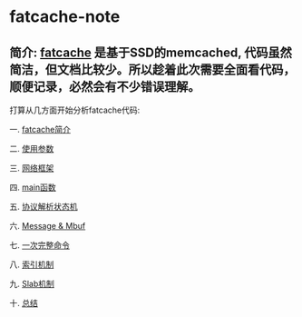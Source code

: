 fatcache-note
=============

简介:
[fatcache](https://github.com/git-hulk/fatcache.git) 是基于SSD的memcached, 代码虽然简洁，但文档比较少。所以趁着此次需要全面看代码，顺便记录，必然会有不少错误理解。
------------------------
打算从几方面开始分析fatcache代码:

一. [fatcache简介](/)

二. [使用参数](/)

三. [网络框架](/)

四. [main函数](/)

五. [协议解析状态机](/)

六. [Message & Mbuf](/)

七. [一次完整命令](/)

八. [索引机制](/)

九. [Slab机制](/)

十. [总结](/)
